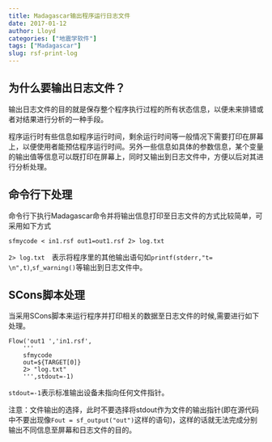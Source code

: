 ```yaml
---
title: Madagascar输出程序运行日志文件
date: 2017-01-12
author: Lloyd
categories: ["地震学软件"]
tags: ["Madagascar"]
slug: rsf-print-log
---
```


## 为什么要输出日志文件？
输出日志文件的目的就是保存整个程序执行过程的所有状态信息，以便未来排错或者对结果进行分析的一种手段。

程序运行时有些信息如程序运行时间，剩余运行时间等一般情况下需要打印在屏幕上，以便使用者能预估程序运行时间。另外一些信息如具体的参数信息，某个变量的输出值等信息可以既打印在屏幕上，同时又输出到日志文件中，方便以后对其进行分析处理。

<!-- more -->

## 命令行下处理
命令行下执行Madagascar命令并将输出信息打印至日志文件的方式比较简单，可采用如下方式
```
sfmycode < in1.rsf out1=out1.rsf 2> log.txt
```
`2> log.txt`　表示将程序里的其他输出语句如`printf(stderr,"t= \n",t)`,`sf_warning()`等输出到日志文件中。

## SCons脚本处理
当采用SCons脚本来运行程序并打印相关的数据至日志文件的时候,需要进行如下处理。

```
Flow('out1 ','in1.rsf',
    '''
    sfmycode
    out=${TARGET[0]}
    2> "log.txt"
    ''',stdout=-1)
```
`stdout=-1`表示标准输出设备未指向任何文件指针。

注意：文件输出的选择，此时不要选择将stdout作为文件的输出指针(即在源代码中不要出现像`Fout = sf_output("out")`这样的语句)，这样的话就无法完成分别输出不同信息至屏幕和日志文件的目的。
